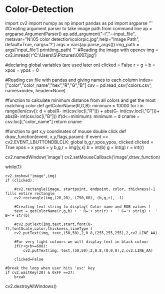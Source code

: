 # Color-Detection

import cv2
import numpy as np
import pandas as pd
import argparse
'''
#Creating argument parser to take image path from command line
ap = argparse.ArgumentParser()
ap.add_argument("-i","--input_file", metavar="‪N:\05 color detection\colorpic.jpg",help="Image Path", 
    default=True, nargs='?')
args = vars(ap.parse_args())
img_path = args['input_file']
print(img_path)
'''
#Reading the image with opencv
img = cv2.imread( r'C:\Users\S\Pictures\0007.jpg')

#declaring global variables (are used later on)
clicked = False
r = g = b = xpos = ypos = 0

#Reading csv file with pandas and giving names to each column
index=["color","color_name","hex","R","G","B"]
csv = pd.read_csv('colors.csv', names=index, header=None)

#function to calculate minimum distance from all colors and get the most matching color
def getColorName(R,G,B):
    minimum = 10000
    for i in range(len(csv)):
        d = abs(R- int(csv.loc[i,"R"])) + abs(G- int(csv.loc[i,"G"]))+ abs(B- int(csv.loc[i,"B"]))
        if(d<=minimum):
            minimum = d
            cname = csv.loc[i,"color_name"]
    return cname

#function to get x,y coordinates of mouse double click
def draw_function(event, x,y,flags,param):
    if event == cv2.EVENT_LBUTTONDBLCLK:
        global b,g,r,xpos,ypos, clicked
        clicked = True
        xpos = x
        ypos = y
        b,g,r = img[y,x]
        b = int(b)
        g = int(g)
        r = int(r)
       
cv2.namedWindow('image')
cv2.setMouseCallback('image',draw_function)

while(1):

    cv2.imshow("image",img)
    if (clicked):
   
        #cv2.rectangle(image, startpoint, endpoint, color, thickness)-1 fills entire rectangle 
        cv2.rectangle(img,(20,20), (750,60), (b,g,r), -1)

        #Creating text string to display( Color name and RGB values )
        text = getColorName(r,g,b) + ' R='+ str(r) +  ' G='+ str(g) +  ' B='+ str(b)
        
        #cv2.putText(img,text,start,font(0-7),fontScale,color,thickness,lineType )
        cv2.putText(img, text,(50,50),2,0.8,(255,255,255),2,cv2.LINE_AA)

        #For very light colours we will display text in black colour
        if(r+g+b>=600):
            cv2.putText(img, text,(50,50),2,0.8,(0,0,0),2,cv2.LINE_AA)
            
        clicked=False

    #Break the loop when user hits 'esc' key    
    if cv2.waitKey(20) & 0xFF ==27:
        break
    
cv2.destroyAllWindows()
